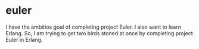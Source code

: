 # euler
I have the ambitios goal of completing project Euler. I also want to learn Erlang. So, I am trying to get two birds stoned at once by completing project Euler in Erlang. 
